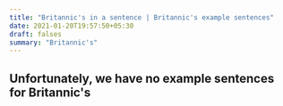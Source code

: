 ```yaml
---
title: "Britannic's in a sentence | Britannic's example sentences"
date: 2021-01-20T19:57:50+05:30
draft: falses
summary: "Britannic's"
---
```

## Unfortunately, we have no example sentences for Britannic's                 

